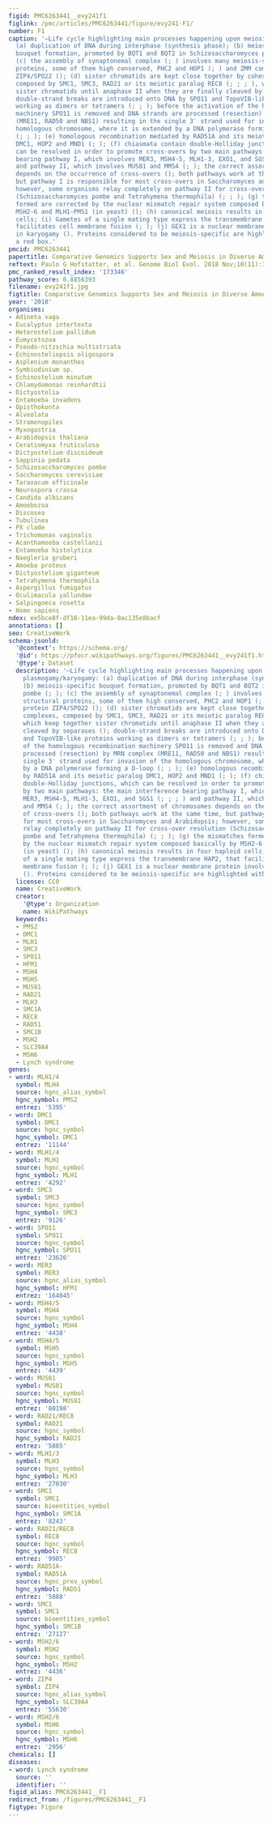 ```yaml
---
figid: PMC6263441__evy241f1
figlink: /pmc/articles/PMC6263441/figure/evy241-F1/
number: F1
caption: '—Life cycle highlighting main processes happening upon meiosis and plasmogamy/karyogamy:
  (a) duplication of DNA during interphase (synthesis phase); (b) meiosis-specific
  bouquet formation, promoted by BQT1 and BQT2 in Schizosaccharomyces pombe (; );
  (c) the assembly of synaptonemal complex (; ) involves many meiosis-specific structural
  proteins, some of them high conserved, PHC2 and HOP1 (; ) and ZMM complex protein
  ZIP4/SPO22 (); (d) sister chromatids are kept close together by cohesin complexes,
  composed by SMC1, SMC3, RAD21 or its meiotic paralog REC8 (; ; ; ), which keep together
  sister chromatids until anaphase II when they are finally cleaved by separases ();
  double-strand breaks are introduced onto DNA by SPO11 and TopoVIB-like proteins
  working as dimers or tetramers (; ; ); before the activation of the homologous recombination
  machinery SPO11 is removed and DNA strands are processed (resection) by MRN complex
  (MRE11, RAD50 and NBS1) resulting in the single 3′ strand used for invasion of the
  homologous chromosome, where it is extended by a DNA polymerase forming a D-loop
  (; ; ); (e) homologous recombination mediated by RAD51A and its meiotic paralog
  DMC1, HOP2 and MND1 (; ); (f) chiasmata contain double-Holliday junctions, which
  can be resolved in order to promote cross-overs by two main pathways: the main interference
  bearing pathway I, which involves MER3, MSH4-5, MLH1-3, EXO1, and SGS1 (; ; ; )
  and pathway II, which involves MUS81 and MMS4 (; ); the correct assortment of chromosomes
  depends on the occurrence of cross-overs (); both pathways work at the same time,
  but pathway I is responsible for most cross-overs in Saccharomyces and Arabidopsis;
  however, some organisms relay completely on pathway II for cross-over resolution
  (Schizosaccharomyces pombe and Tetrahymena thermophila) (; ; ); (g) the mismatches
  formed are corrected by the nuclear mismatch repair system composed basically by
  MSH2-6 and MLH1-PMS1 (in yeast) (); (h) canonical meiosis results in four haploid
  cells; (i) Gametes of a single mating type express the transmembrane HAP2, that
  facilitates cell membrane fusion (; ); (j) GEX1 is a nuclear membrane protein involved
  in karyogamy (). Proteins considered to be meiosis-specific are highlighted with
  a red box.'
pmcid: PMC6263441
papertitle: Comparative Genomics Supports Sex and Meiosis in Diverse Amoebozoa.
reftext: Paulo G Hofstatter, et al. Genome Biol Evol. 2018 Nov;10(11):3118-3128.
pmc_ranked_result_index: '173346'
pathway_score: 0.8856393
filename: evy241f1.jpg
figtitle: Comparative Genomics Supports Sex and Meiosis in Diverse Amoebozoa.
year: '2018'
organisms:
- Adineta vaga
- Eucalyptus intertexta
- Heterostelium pallidum
- Eumycetozoa
- Pseudo-nitzschia multistriata
- Echinosteliopsis oligospora
- Asplenium monanthes
- Symbiodinium sp.
- Echinostelium minutum
- Chlamydomonas reinhardtii
- Dictyostelia
- Entamoeba invadens
- Opisthokonta
- Alveolata
- Stramenopiles
- Myxogastria
- Arabidopsis thaliana
- Ceratiomyxa fruticulosa
- Dictyostelium discoideum
- Sappinia pedata
- Schizosaccharomyces pombe
- Saccharomyces cerevisiae
- Taraxacum officinale
- Neurospora crassa
- Candida albicans
- Amoebozoa
- Discosea
- Tubulinea
- PX clade
- Trichomonas vaginalis
- Acanthamoeba castellanii
- Entamoeba histolytica
- Naegleria gruberi
- Amoeba proteus
- Dictyostelium giganteum
- Tetrahymena thermophila
- Aspergillus fumigatus
- Oculimacula yallundae
- Salpingoeca rosetta
- Homo sapiens
ndex: ee5bce8f-df16-11ea-99da-0ac135e8bacf
annotations: []
seo: CreativeWork
schema-jsonld:
  '@context': https://schema.org/
  '@id': https://pfocr.wikipathways.org/figures/PMC6263441__evy241f1.html
  '@type': Dataset
  description: '—Life cycle highlighting main processes happening upon meiosis and
    plasmogamy/karyogamy: (a) duplication of DNA during interphase (synthesis phase);
    (b) meiosis-specific bouquet formation, promoted by BQT1 and BQT2 in Schizosaccharomyces
    pombe (; ); (c) the assembly of synaptonemal complex (; ) involves many meiosis-specific
    structural proteins, some of them high conserved, PHC2 and HOP1 (; ) and ZMM complex
    protein ZIP4/SPO22 (); (d) sister chromatids are kept close together by cohesin
    complexes, composed by SMC1, SMC3, RAD21 or its meiotic paralog REC8 (; ; ; ),
    which keep together sister chromatids until anaphase II when they are finally
    cleaved by separases (); double-strand breaks are introduced onto DNA by SPO11
    and TopoVIB-like proteins working as dimers or tetramers (; ; ); before the activation
    of the homologous recombination machinery SPO11 is removed and DNA strands are
    processed (resection) by MRN complex (MRE11, RAD50 and NBS1) resulting in the
    single 3′ strand used for invasion of the homologous chromosome, where it is extended
    by a DNA polymerase forming a D-loop (; ; ); (e) homologous recombination mediated
    by RAD51A and its meiotic paralog DMC1, HOP2 and MND1 (; ); (f) chiasmata contain
    double-Holliday junctions, which can be resolved in order to promote cross-overs
    by two main pathways: the main interference bearing pathway I, which involves
    MER3, MSH4-5, MLH1-3, EXO1, and SGS1 (; ; ; ) and pathway II, which involves MUS81
    and MMS4 (; ); the correct assortment of chromosomes depends on the occurrence
    of cross-overs (); both pathways work at the same time, but pathway I is responsible
    for most cross-overs in Saccharomyces and Arabidopsis; however, some organisms
    relay completely on pathway II for cross-over resolution (Schizosaccharomyces
    pombe and Tetrahymena thermophila) (; ; ); (g) the mismatches formed are corrected
    by the nuclear mismatch repair system composed basically by MSH2-6 and MLH1-PMS1
    (in yeast) (); (h) canonical meiosis results in four haploid cells; (i) Gametes
    of a single mating type express the transmembrane HAP2, that facilitates cell
    membrane fusion (; ); (j) GEX1 is a nuclear membrane protein involved in karyogamy
    (). Proteins considered to be meiosis-specific are highlighted with a red box.'
  license: CC0
  name: CreativeWork
  creator:
    '@type': Organization
    name: WikiPathways
  keywords:
  - PMS2
  - DMC1
  - MLH1
  - SMC3
  - SPO11
  - HFM1
  - MSH4
  - MSH5
  - MUS81
  - RAD21
  - MLH3
  - SMC1A
  - REC8
  - RAD51
  - SMC1B
  - MSH2
  - SLC39A4
  - MSH6
  - Lynch syndrome
genes:
- word: MLH1/4
  symbol: MLH4
  source: hgnc_alias_symbol
  hgnc_symbol: PMS2
  entrez: '5395'
- word: DMC1
  symbol: DMC1
  source: hgnc_symbol
  hgnc_symbol: DMC1
  entrez: '11144'
- word: MLH1/4
  symbol: MLH1
  source: hgnc_symbol
  hgnc_symbol: MLH1
  entrez: '4292'
- word: SMC3
  symbol: SMC3
  source: hgnc_symbol
  hgnc_symbol: SMC3
  entrez: '9126'
- word: SPO11
  symbol: SPO11
  source: hgnc_symbol
  hgnc_symbol: SPO11
  entrez: '23626'
- word: MER3
  symbol: MER3
  source: hgnc_alias_symbol
  hgnc_symbol: HFM1
  entrez: '164045'
- word: MSH4/5
  symbol: MSH4
  source: hgnc_symbol
  hgnc_symbol: MSH4
  entrez: '4438'
- word: MSH4/5
  symbol: MSH5
  source: hgnc_symbol
  hgnc_symbol: MSH5
  entrez: '4439'
- word: MUS81
  symbol: MUS81
  source: hgnc_symbol
  hgnc_symbol: MUS81
  entrez: '80198'
- word: RAD21/REC8
  symbol: RAD21
  source: hgnc_symbol
  hgnc_symbol: RAD21
  entrez: '5885'
- word: MLH1/3
  symbol: MLH3
  source: hgnc_symbol
  hgnc_symbol: MLH3
  entrez: '27030'
- word: SMC1
  symbol: SMC1
  source: bioentities_symbol
  hgnc_symbol: SMC1A
  entrez: '8243'
- word: RAD21/REC8
  symbol: REC8
  source: hgnc_symbol
  hgnc_symbol: REC8
  entrez: '9985'
- word: RAD51A-
  symbol: RAD51A
  source: hgnc_prev_symbol
  hgnc_symbol: RAD51
  entrez: '5888'
- word: SMC1
  symbol: SMC1
  source: bioentities_symbol
  hgnc_symbol: SMC1B
  entrez: '27127'
- word: MSH2/6
  symbol: MSH2
  source: hgnc_symbol
  hgnc_symbol: MSH2
  entrez: '4436'
- word: ZIP4
  symbol: ZIP4
  source: hgnc_alias_symbol
  hgnc_symbol: SLC39A4
  entrez: '55630'
- word: MSH2/6
  symbol: MSH6
  source: hgnc_symbol
  hgnc_symbol: MSH6
  entrez: '2956'
chemicals: []
diseases:
- word: Lynch syndrome
  source: ''
  identifier: ''
figid_alias: PMC6263441__F1
redirect_from: /figures/PMC6263441__F1
figtype: Figure
---
```

